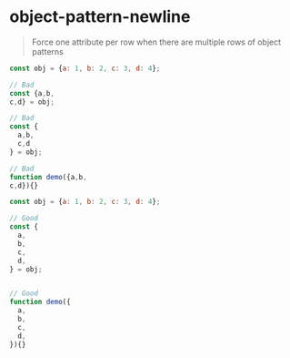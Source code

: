 # object-pattern-newline

> Force one attribute per row when there are multiple rows of object patterns


```js
const obj = {a: 1, b: 2, c: 3, d: 4};

// Bad
const {a,b,
c,d} = obj;

// Bad
const {
  a,b,
  c,d
} = obj;

// Bad
function demo({a,b,
c,d}){}
```


```js
const obj = {a: 1, b: 2, c: 3, d: 4};

// Good
const {
  a,
  b,
  c,
  d,
} = obj;


// Good
function demo({
  a,
  b,
  c,
  d,
}){}
```


